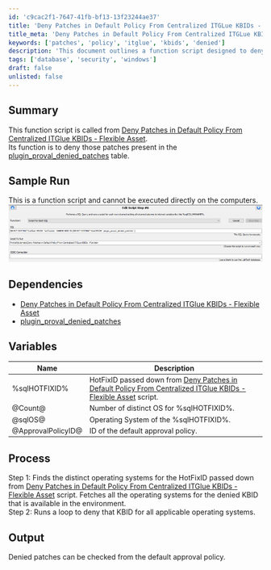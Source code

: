 ```yaml
---
id: 'c9cac2f1-7647-41fb-bf13-13f23244ae37'
title: 'Deny Patches in Default Policy From Centralized ITGLue KBIDs - Function'
title_meta: 'Deny Patches in Default Policy From Centralized ITGLue KBIDs - Function'
keywords: ['patches', 'policy', 'itglue', 'kbids', 'denied']
description: 'This document outlines a function script designed to deny specific patches present in the plugin_proval_denied_patches table, as referenced in the Deny Patches in Default Policy From Centralized ITGlue KBIDs - Flexible Asset. It details the process, variables, and dependencies involved in executing this function effectively.'
tags: ['database', 'security', 'windows']
draft: false
unlisted: false
---
```


## Summary

This function script is called from [Deny Patches in Default Policy From Centralized ITGlue KBIDs - Flexible Asset](https://proval.itglue.com/5078775/docs/9563142).  
Its function is to deny those patches present in the [plugin_proval_denied_patches](<../tables/plugin_proval_denied_patches.md>) table.

## Sample Run

This is a function script and cannot be executed directly on the computers.  
![Sample Run Image](../../../static/img/Deny-Patches-in-Default-Policy-From-Centralized-ITGlue-KBIDs---Function/image_1.png)

## Dependencies

- [Deny Patches in Default Policy From Centralized ITGlue KBIDs - Flexible Asset](https://proval.itglue.com/5078775/docs/9563142)
- [plugin_proval_denied_patches](<../tables/plugin_proval_denied_patches.md>)

## Variables

| Name               | Description                                                                                                         |
|--------------------|---------------------------------------------------------------------------------------------------------------------|
| %sqlHOTFIXID%      | HotFixID passed down from [Deny Patches in Default Policy From Centralized ITGlue KBIDs - Flexible Asset](https://proval.itglue.com/5078775/docs/9563142) script. |
| @Count@            | Number of distinct OS for %sqlHOTFIXID%.                                                                          |
| @sqlOS@            | Operating System of the %sqlHOTFIXID%.                                                                            |
| @ApprovalPolicyID@ | ID of the default approval policy.                                                                                 |

## Process

Step 1: Finds the distinct operating systems for the HotFixID passed down from [Deny Patches in Default Policy From Centralized ITGlue KBIDs - Flexible Asset](https://proval.itglue.com/5078775/docs/9563142) script. Fetches all the operating systems for the denied KBID that is available in the environment.  
Step 2: Runs a loop to deny that KBID for all applicable operating systems.

## Output

Denied patches can be checked from the default approval policy.



